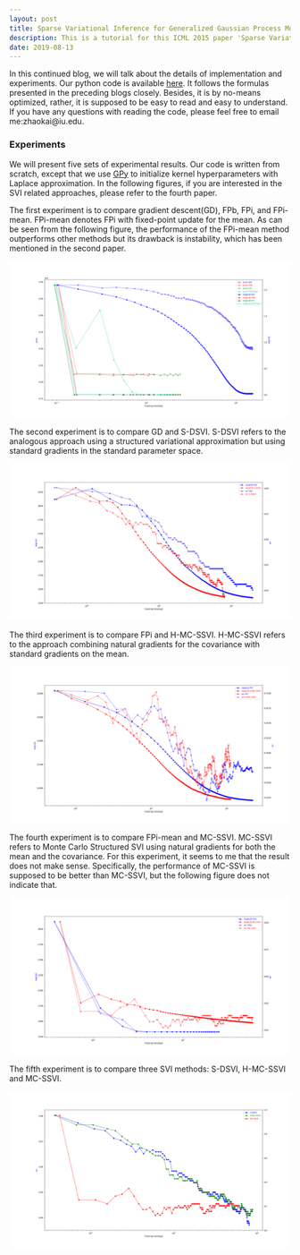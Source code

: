 ```yaml
---
layout: post
title: Sparse Variational Inference for Generalized Gaussian Process Models - Tutorial 5
description: This is a tutorial for this ICML 2015 paper 'Sparse Variational Inference for Generalized Gaussian Process Models'. This article covers the details of implementation and experiments.
date: 2019-08-13
---
```


<p>
In this continued blog, we will talk about the details of implementation and experiments. Our python code is available <a href="https://github.com/KaikaiZhao/Sparse-Variational-Inference-for-Generalized-Gaussian-Process-Models---Tutorial" target="_blank">here</a>. It follows the formulas presented in the preceding blogs closely. Besides, it is by no-means optimized, rather, it is supposed to be easy to read and easy to understand. If you have any questions with reading the code, please feel free to email me:zhaokai@iu.edu.
</p>

### Experiments

We will present five sets of experimental results. Our code is written from scratch, except that we use <a href="https://sheffieldml.github.io/GPy/" target="_blank">GPy</a> to initialize kernel hyperparameters with Laplace approximation. In the following figures, if you are interested in the SVI related approaches, please refer to the fourth paper.

<p>
The first experiment is to compare gradient descent(GD), FPb, FPi, and FPi-mean. FPi-mean denotes FPi with fixed-point update for the mean. As can be seen from the following figure, the performance of the FPi-mean method outperforms other methods but its drawback is instability, which has been mentioned in the second paper.
</p>

<img class="img-responsive" src="/img/count-p2-segment-se.png" alt="GD-FP"/>

<p>
The second experiment is to compare GD and S-DSVI. S-DSVI refers to the analogous approach using a structured variational approximation but using standard gradients in the standard parameter space.
</p>

<img class="img-responsive" src="/img/class-SDSVI-VLB-err-musk-500.png" alt="GD-SDSVI"/>

<p>
The third experiment is to compare FPi and H-MC-SSVI. H-MC-SSVI refers to the approach combining natural gradients for the covariance with standard gradients on the mean.
</p>

<img class="img-responsive" src="/img/count-HMC-VLB-err-epid.png" alt="GD-HMC"/>

<p>
The fourth experiment is to compare FPi-mean and MC-SSVI. MC-SSVI refers to Monte Carlo Structured SVI using natural gradients for both the mean and the covariance. For this experiment, it seems to me that the result does not make sense. Specifically, the performance of MC-SSVI is supposed to be better than MC-SSVI, but the following figure does not indicate that.
</p>

<img class="img-responsive" src="/img/class-MC-VLB-err-musk-500.png" alt="MC"/>

<p>
The fifth experiment is to compare three SVI methods: S-DSVI, H-MC-SSVI and MC-SSVI. 
</p>

<img class="img-responsive" src="/img/class-3SVI-err-musk-500.png" alt="SVI"/>

